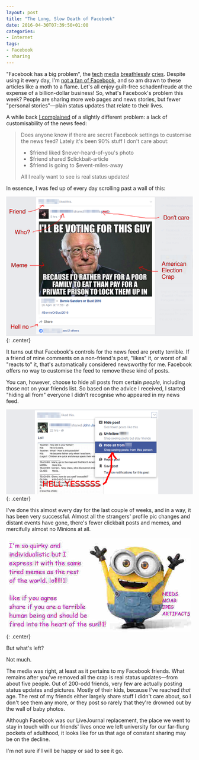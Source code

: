```yaml
---
layout: post
title: "The Long, Slow Death of Facebook"
date: 2016-04-30T07:39:50+01:00
categories:
- Internet
tags:
- Facebook
- sharing
---
```


"Facebook has a big problem", the [tech](http://fortune.com/2016/04/07/facebook-sharing-decline/) [media](http://www.theverge.com/2016/4/7/11387604/facebook-personal-sharing-decline-report) [breathlessly](http://uk.businessinsider.com/facebook-sees-personal-sharing-decline-2016-4) [cries](http://www.bloomberg.com/news/articles/2016-04-07/facebook-said-to-face-decline-in-people-posting-personal-content). Despite using it every day, I'm [not a fan of Facebook](/blog/the-end-of-the-road-for-successwhales-facebook-support/), and so am drawn to these articles like a moth to a flame. Let's all enjoy guilt-free schadenfreude at the expense of a billion-dollar business! So, what's Facebook's problem this week? People are sharing more web pages and news stories, but fewer "personal stories"&mdash;plain status updates that relate to their lives.

A while back [I complained](https://www.facebook.com/ianrenton/posts/10156868108625201) of a slightly different problem: a lack of customisability of the news feed:

<blockquote style="text-align:left">Does anyone know if there are secret Facebook settings to customise the news feed? Lately it's been 90% stuff I don't care about:
<ul><li>$friend liked $never-heard-of-you's photo</li>
<li>$friend shared $clickbait-article</li>
<li>$friend is going to $event-miles-away</li></ul>
All I really want to see is real status updates!</blockquote>

In essence, I was fed up of every day scrolling past a wall of this:

![](/blog/2016/facebook1.png){: .center}

It turns out that Facebook's controls for the news feed are pretty terrible. If a friend of mine comments on a non-friend's post, "likes" it, or worst of all "reacts to" it, that's automatically considered newsworthy for me. Facebook offers no way to customise the feed to remove these kind of posts.

You can, however, choose to hide all posts from certain *people*, including those not on your friends list. So based on the advice I received, I started "hiding all from" everyone I didn't recognise who appeared in my news feed.

![](/blog/2016/facebook2.png){: .center}

I've done this almost every day for the last couple of weeks, and in a way, it has been very successful. Almost all the strangers' profile pic changes and distant events have gone, there's fewer clickbait posts and memes, and mercifully almost no Minions at all.

![](/blog/2016/minion.jpg){: .center}

But what's left?

Not much.

The media was right, at least as it pertains to my Facebook friends. What remains after you've removed all the crap is real status updates&mdash;from about five people. Out of 200-odd friends, very few are actually posting status updates and pictures. Mostly of their kids, because I've reached *that* age. The rest of my friends either largely share stuff I didn't care about, so I don't see them any more, or they post so rarely that they're drowned out by the wall of baby photos.

Although Facebook was our LiveJournal replacement, the place we went to stay in touch with our friends' lives once we left university for our far-flung pockets of adulthood, it looks like for us that age of constant sharing may be on the decline.

I'm not sure if I will be happy or sad to see it go.
